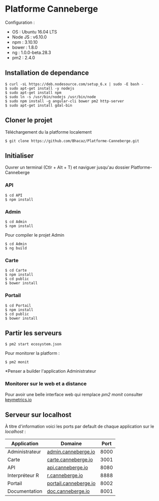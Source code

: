 # Platforme Canneberge


Configuration :

- OS : Ubuntu 16.04 LTS
- Node JS : v6.10.0
- npm : 3.10.10
- bower : 1.8.0
- ng : 1.0.0-beta.28.3
- pm2 : 2.4.0

## Installation de dependance

	$ curl -sL https://deb.nodesource.com/setup_6.x | sudo -E bash -
	$ sudo apt-get install -y nodejs
    $ sudo apt-get install npm
    $ sudo ln -s /usr/bin/nodejs /usr/bin/node
    $ sudo npm install -g angular-cli bower pm2 http-server
    $ sudo apt-get install gdal-bin


## Cloner le projet
Téléchargement du la platforme localement

    $ git clone https://github.com/Bhacaz/Platforme-Canneberge.git

## Initialiser
Ouvrer un terminal (Ctlr + Alt + T) et naviguer jusqu'au dossier Platforme-Canneberge
### API

    $ cd API
    $ npm install

### Admin

	$ cd Admin
	$ npm install

Pour compiler le projet Admin

	$ cd Admin
	$ ng build

### Carte

    $ cd Carte
    $ npm install
    $ cd public
    $ bower install

### Portail

	$ cd Portail
	$ npm install
	$ cd public
	$ bower install

## Partir les serveurs

	$ pm2 start ecosystem.json
	
Pour monitorer la platform : 

	$ pm2 monit
	
*Penser a builder l'application Administrateur

### Monitorer sur le web et a distance
Pour avoir une belle interface web qui remplace *pm2 monit* consulter [keymetrics.io](http://docs.keymetrics.io/) 

## Serveur sur localhost
À titre d'information voici les ports par default de chaque application sur le *localhost* : 


Application  | Domaine | Port
--- | --- | ---
Administrateur |	[admin.canneberge.io](https://admin.canneberge.io)  |	8000
Carte |	[carte.canneberge.io](http://carte.canneberge.io)  |	3001
API |	[api.canneberge.io](http://api.canneberge.io)  |	8080
Interpréteur R |	[r.canneberge.io](http://r.canneberge.io)  |	8888
Portail |	[portail.canneberge.io](http://portail.canneberge.io)  |	8002
Documentation |	[doc.canneberge.io](http://doc.canneberge.io)  |	8001


















